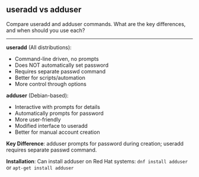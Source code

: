 ## useradd vs adduser

Compare useradd and adduser commands. What are the key differences, and when should you use each?

---

**useradd** (All distributions):
- Command-line driven, no prompts
- Does NOT automatically set password
- Requires separate passwd command
- Better for scripts/automation
- More control through options

**adduser** (Debian-based):
- Interactive with prompts for details
- Automatically prompts for password
- More user-friendly
- Modified interface to useradd
- Better for manual account creation

**Key Difference**: adduser prompts for password during creation; useradd requires separate passwd command.

**Installation**: Can install adduser on Red Hat systems: `dnf install adduser` or `apt-get install adduser`

